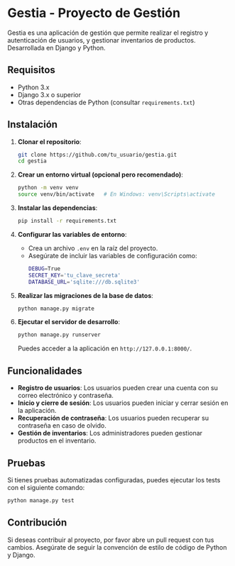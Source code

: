 # Gestia - Proyecto de Gestión

Gestia es una aplicación de gestión que permite realizar el registro y autenticación de usuarios, y gestionar inventarios de productos. Desarrollada en Django y Python.

## Requisitos

- Python 3.x
- Django 3.x o superior
- Otras dependencias de Python (consultar `requirements.txt`)
  
## Instalación

1. **Clonar el repositorio**:
    ```bash
    git clone https://github.com/tu_usuario/gestia.git
    cd gestia
    ```

2. **Crear un entorno virtual (opcional pero recomendado)**:
    ```bash
    python -m venv venv
    source venv/bin/activate   # En Windows: venv\Scripts\activate
    ```

3. **Instalar las dependencias**:
    ```bash
    pip install -r requirements.txt
    ```

4. **Configurar las variables de entorno**:
    - Crea un archivo `.env` en la raíz del proyecto.
    - Asegúrate de incluir las variables de configuración como:
        ```bash
        DEBUG=True
        SECRET_KEY='tu_clave_secreta'
        DATABASE_URL='sqlite:///db.sqlite3'
        ```

5. **Realizar las migraciones de la base de datos**:
    ```bash
    python manage.py migrate
    ```

6. **Ejecutar el servidor de desarrollo**:
    ```bash
    python manage.py runserver
    ```

    Puedes acceder a la aplicación en `http://127.0.0.1:8000/`.

## Funcionalidades

- **Registro de usuarios**: Los usuarios pueden crear una cuenta con su correo electrónico y contraseña.
- **Inicio y cierre de sesión**: Los usuarios pueden iniciar y cerrar sesión en la aplicación.
- **Recuperación de contraseña**: Los usuarios pueden recuperar su contraseña en caso de olvido.
- **Gestión de inventarios**: Los administradores pueden gestionar productos en el inventario.

## Pruebas

Si tienes pruebas automatizadas configuradas, puedes ejecutar los tests con el siguiente comando:

```bash
python manage.py test
```

## Contribución

Si deseas contribuir al proyecto, por favor abre un pull request con tus cambios. Asegúrate de seguir la convención de estilo de código de Python y Django.

